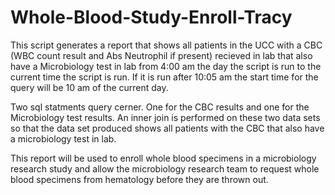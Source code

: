 # Whole-Blood-Study-Enroll-Tracy
 
 This script generates a report that shows all patients in the UCC with a CBC (WBC count result and Abs Neutrophil if present) recieved in lab that also have a Microbiology test in lab from 4:00 am the day the script is run to the current time the script is run. If it is run after 10:05 am the start time for the query will be 10 am of the current day. 

 Two sql statments query cerner. One for the CBC results and one for the Microbiology test results. An inner join is performed on these two data sets so that the data set produced shows all patients with the CBC that also have a microbiology test in lab. 
 
 This report will be used to enroll whole blood specimens in a microbiology research study and allow the microbiology research team to request whole blood specimens from hematology before they are thrown out. 
